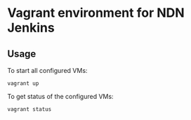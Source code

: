 # Vagrant environment for NDN Jenkins

## Usage

To start all configured VMs:

    vagrant up

To get status of the configured VMs:

    vagrant status
